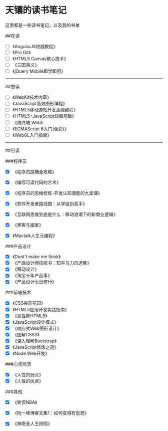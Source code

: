 天镶的读书笔记
======

这里都是一些读书笔记，以及我的书单

##在读
- [ ] 《AngularJS权威教程》
- [ ] 《Pro Git》
- [ ] 《HTML5 Canvas核心技术》
- [ ] 《三国演义》
- [ ] 《jQuery Mobile即学即用》

---

##想读

- [ ] 《WebKit技术内幕》
- [ ] 《JavaScript高效图形编程》
- [ ] 《HTML5移动游戏开发高级编程》 
- [ ] 《HTML5+JavaScript动画基础》
- [ ] 《跨终端 Web》
- [ ] 《ECMAScript 6入门(全彩)》
- [ ] 《WebGL入门指南》

---

##已读

###程序员

- [x] 《程序员跳槽全攻略》
- [x] 《编写可读代码的艺术》
- [x] 《程序员的思维修炼-开发认知潜能的九堂课》
- [x] 《软件开发者路线图：从学徒到高手》
- [x] 《互联网思维到底是什么：移动浪潮下的新商业逻辑》
- [x] 《黑客与画家》
- [x] 《Mactalk人生元编程》


###产品设计

- [x] 《Dont't make me think》
- [x] 《产品设计师技能书：知乎马力自选集》
- [x] 《移动设计》
- [x] 《淘宝十年产品事》
- [x] 《产品设计七日修行》

###前端技术
- [x] 《CSS禅意花园》
- [x] 《HTML5应用开发实践指南》
- [x] 《高性能HTML5》
- [x] 《JavaScript设计模式》
- [x] 《响应式Web图形设计》
- [x] 《图解CSS3》
- [x] 《深入理解Bootstrap》
- [x] 《JavaScript修炼之道》
- [x] 《Node Web开发》

###心灵鸡汤

- [x] 《人性的弱点》
- [x] 《人性的优点》

###其他

- [x] 《笑侃NBA》
- [x] 《阮一峰博客文集1：如何变得有思想》
- [x] 《神奇圣人王阳明》

